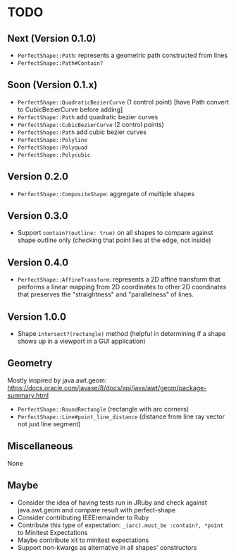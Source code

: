 # TODO

## Next (Version 0.1.0)

- `PerfectShape::Path`: represents a geometric path constructed from lines
- `PerfectShape::Path#Contain?`

## Soon (Version 0.1.x)

- `PerfectShape::QuadraticBezierCurve` (1 control point) [have Path convert to CubicBezierCurve before adding]
- `PerfectShape::Path` add quadratic bezier curves
- `PerfectShape::CubicBezierCurve` (2 control points)
- `PerfectShape::Path` add cubic bezier curves
- `PerfectShape::Polyline`
- `PerfectShape::Polyquad`
- `PerfectShape::Polycubic`

## Version 0.2.0

- `PerfectShape::CompositeShape`: aggregate of multiple shapes

## Version 0.3.0

- Support `contain?(outline: true)` on all shapes to compare against shape outline only (checking that point lies at the edge, not inside)

## Version 0.4.0

- `PerfectShape::AffineTransform`: represents a 2D affine transform that performs a linear mapping from 2D coordinates to other 2D coordinates that preserves the "straightness" and "parallelness" of lines.

## Version 1.0.0

- Shape `intersect?(rectangle)` method (helpful in determining if a shape shows up in a viewport in a GUI application)

## Geometry

Mostly inspired by java.awt.geom: https://docs.oracle.com/javase/8/docs/api/java/awt/geom/package-summary.html

- `PerfectShape::RoundRectangle` (rectangle with arc corners)
- `PerfectShape::Line#point_line_distance` (distance from line ray vector not just line segment)

## Miscellaneous

None

## Maybe

- Consider the idea of having tests run in JRuby and check against java.awt.geom and compare result with perfect-shape
- Consider contributing IEEEremainder to Ruby
- Contribute this type of expectation: `_(arc).must_be :contain?, *point` to Minitest Expectations
- Maybe contribute xit to minitest expectations
- Support non-kwargs as alternative in all shapes' constructors
